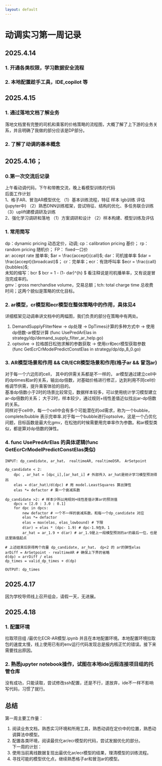 ```yaml
---
layout: default
---
```


# 动调实习第一周记录
## 2025.4.14
### 1. 开通各类权限，学习数据安全流程
### 2. 本地配置趁手工具，IDE,copilot 等

## 2025.4.15
### 1. 通过落地文档了解业务
落地文档里有完整的司机和乘客的价格策略的流程图，大概了解了上下游的业务关系，并且明确了我做的部分应该是DP部分。
### 2. 了解了动调的基本概念

## 2025.4.16；
### 0.第一次交流后记录
上午看动调代码，下午和带教交流，晚上看模型训练的代码 <br>
后面工作计划 <br>
1、格子AR、冒泡AR模型优化
（1）基本训练流程，特征 样本 lgb训练 评估 (jupyter中)
（2）熟悉DNN训练框架，尝试特征、结构的优化、多任务联合训练
（3）uplift建模调研及训练 <br>
2、强化学习调研和落地
（1）方案调研和设计
（2）样本构建、模型训练及评估
### 1. 常用简写
dp：dynamic pricing 动态定价，动调; cp：calibration pricing 基价； rp：random pricing 随机价； FP： fixed一口价 <br>
ar: accept rate 接单率; $ar = \frac{accept}{call}$; dar：司机接单率 $dar = \frac{accept}{broadcast}$； cr：完单率；ecr：有效呼叫率 $ecr = \frac{call}{bubbles}$; <br>
未知的缩写：bcr $ bcr = 1 - (1- dar)^{h} $ 看注释说是司机播单率，又有说是冒泡完成率的。<br>
gmv：gross merchandise volume，交易总额；tch: total charge time 总收费时间；这两个貌似是策略的优化目标。<br>
### 2. ar模型，cr模型和ecr模型在整体策略中的作用，具体见4
详细框架见动调串讲文档中的两幅图，我们负责的部分在策略中有两处。<br> 
1. DemandSupplyFliterNew -> dp处理 -> DpTimes计算的多种方式中 -> 使用dp倍数-ar模型计算 (func UsePredArElas in strategy/dp/demand_supply_filter_ar_help.go) <br>
2. optsolve -> 拉格朗日松弛求解的参数获取 -> 使用cr和ecr模型获取参数 (func GetEcrCrModelPredictConstElas in strategy/dp/dp_8_0.go) <br>
### 3. AR模型场景和作用 && CR/ECR模型场景和作用(格子ar && 冒泡ar)
对于每一个六边形的cell， 其中的供需关系都是不一样的， ar模型通过建立cell中的dptimes和ar的关系，输出dp倍数，对基础价格进行修正，达到利用不同cell价格调节供需，提升乘客体验的目的。<br>
基准dp倍数小于2时的场景比较常见，数据样本较多，可以使用统计学习模型建立ar-dp倍数的关系； 大于2时，样本较少，通过规则+线性差值近似找出ar-dp倍数的关系。<br>
同样对于cell中，每一个cell中会有多个可能潜在的od需求，称为一个bubble，complete/bubble 表示完单率.对于每一个bubble进行optsolve，这是一个凸优化问题，目标函数是最大化gmv，在松弛的时候需要用完单率作为参数。和ar模型类似，都是算对dp倍数的弹性。<br>
### 4. func UsePredArElas 的具体逻辑(func GetEcrCrModelPredictConstElas类似)
```
INPUT: dp_candidate, ar_hat， realtimeAR, realtimeDSR， ArSetpoint

dp_candidate < 2:
    dpc , ar_hat = [dpc_i],[ar_hat_i] # 外部传入 ar_hat是统计学习模型预测得出
    elas = d(ar_hat)/d(dpc) # 用 model.LeastSquares 算出弹性
    elas *= defactor # 乘一个衰减系数 
    
dp_candidate >2: # 样本少所以用规则+线性差值计算ar的预测值
    dpcs = [2.0 : 3.0 : 0.1]
    for dpc in dpcs:
        new defactor # 一个不一样的衰减系数，和每一个dp_candidate 对应
        elas *= defactor
        elas = max(elas, elas_lowbound) # 下限
        d(ar) = elas * (dpc- 1.9) # dpc-1.9在0，1
        ar_hat = ar_1.9 + d(ar) # ar_1.9是上一段模型预测的ar的最后一位，也是这里插值起点

# 上述结束后获得两个向量 dp_candidate, ar_hat， dp<2 的 ar的弹性elas
arDiff = ArSetpoint - realtimeAR # 确保上下界的省略
d(dp) = arrDiff / elas 
dp_times = valid_dp_times + d(dp) 

OUTPUT: dp_times
```
## 2025.4.17
因为学校导师线上召开组会，请假一天，无进展。

## 2025.4.18
### 1. 配置环境
拉取项目组 /最优化ECR-AR模型.ipynb 并且在本地配置环境。本地配置环境拉取包的速度太慢，线上使用已有的env运行代码发现总是报内核正忙的错误。接下来需要找出原因。
### 2. 熟悉jupyter notebook操作，试图在本地ide远程连接项目组的托管仓库
没有成功，只能读取，尝试修改ssh配置，还是不行，遂放弃，ide不一样不影响写代码，习惯了就行。

## 总结
第一周主要工作量：<br>
1. 阅读业务文档，熟悉实习环境和所用工具，熟悉动调在定价中的位置，熟悉动调算法中模型。 <br>
2. 配置各类环境，阅读最优化ar/ecr模型的代码，尝试发掘优化的部分。<br>
下一周的计划：<br>
1. 使用当前离线数据复现出最优化ar/ecr模型的结果，理清模型的训练流程。<br>
2. 寻找可能的模型优化点，继续熟悉格子ar和冒泡ar的模型。
